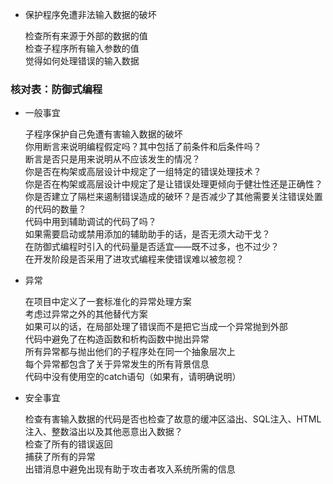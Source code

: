 + 保护程序免遭非法输入数据的破坏

    检查所有来源于外部的数据的值  
    检查子程序所有输入参数的值  
    觉得如何处理错误的输入数据  

### 核对表：防御式编程

+ 一般事宜

    子程序保护自己免遭有害输入数据的破坏  
    你用断言来说明编程假定吗？其中包括了前条件和后条件吗？  
    断言是否只是用来说明从不应该发生的情况？  
    你是否在构架或高层设计中规定了一组特定的错误处理技术？  
    你是否在构架或高层设计中规定了是让错误处理更倾向于健壮性还是正确性？  
    你是否建立了隔栏来遏制错误造成的破环？是否减少了其他需要关注错误处置的代码的数量？  
    代码中用到辅助调试的代码了吗？  
    如果需要启动或禁用添加的辅助助手的话，是否无须大动干戈？  
    在防御式编程时引入的代码量是否适宜——既不过多，也不过少？  
    在开发阶段是否采用了进攻式编程来使错误难以被忽视？  

+ 异常

    在项目中定义了一套标准化的异常处理方案  
    考虑过异常之外的其他替代方案  
    如果可以的话，在局部处理了错误而不是把它当成一个异常抛到外部  
    代码中避免了在构造函数和析构函数中抛出异常  
    所有异常都与抛出他们的子程序处在同一个抽象层次上  
    每个异常都包含了关于异常发生的所有背景信息  
    代码中没有使用空的catch语句（如果有，请明确说明）

+ 安全事宜

    检查有害输入数据的代码是否也检查了故意的缓冲区溢出、SQL注入、HTML注入、整数溢出以及其他恶意出入数据？  
    检查了所有的错误返回  
    捕获了所有的异常  
    出错消息中避免出现有助于攻击者攻入系统所需的信息   